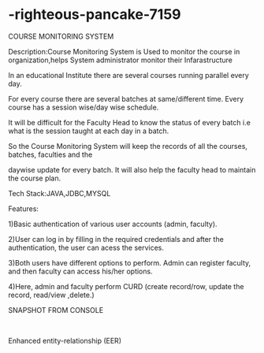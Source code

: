 # -righteous-pancake-7159
COURSE MONITORING SYSTEM

Description:Course Monitoring System is Used to monitor the course in organization,helps System administrator monitor their Infarastructure

In an educational Institute there are several courses running parallel every day. 

For every course there are several batches at same/different time. Every course has a session wise/day wise schedule. 

It will be difficult for the Faculty Head to know the status of every batch i.e what is the session taught at each day in a batch.

So the  Course Monitoring System will keep the records of all the courses, batches, faculties and the 

daywise update for every batch. It will also help the faculty head to maintain the course plan.

Tech Stack:JAVA,JDBC,MYSQL

Features:

1)Basic authentication of various user accounts (admin, faculty).

2)User can log in by filling in the required credentials and after the authentication, the user can acess the services.

3)Both users have different options to perform. Admin can register faculty, and then faculty can access his/her options.

4)Here, admin and faculty perform CURD (create record/row, update the record, read/view ,delete.)

SNAPSHOT FROM CONSOLE
 <img src="https://user-images.githubusercontent.com/87129673/213911582-5f86ef1b-eb07-49b9-b008-cfe7f81c38aa.PNG" alt="">
 
  <img src="https://user-images.githubusercontent.com/87129673/213911595-717fe0f3-d9ce-476b-829a-24a8f732e6cb.PNG" alt="">
  
   <img src="https://user-images.githubusercontent.com/87129673/213911608-9c88e43c-016e-4400-b1ae-47794eb8c6ce.PNG" alt="">







Enhanced entity-relationship (EER)

 <img src="https://user-images.githubusercontent.com/87129673/212978835-a169a8e7-e92f-43a1-af15-6922438fd43b.png" alt="">



